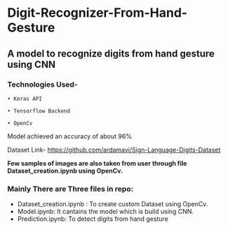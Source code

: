 # Digit-Recognizer-From-Hand-Gesture

## A model to recognize digits from hand gesture using CNN

### Technologies Used-

    • Keras API
    
    • Tensorflow Backend
    
    • OpenCv

Model achieved an accuracy of about 96%

Dataset Link- https://github.com/ardamavi/Sign-Language-Digits-Dataset 

**Few samples of images are also taken from user through file Dataset_creation.ipynb using OpenCv.**

### Mainly There are Three files in repo:
  * Dataset_creation.ipynb : To create custom Dataset using OpenCv.
  * Model.ipynb: It cantains the model which is build using CNN.
  * Prediction.ipynb: To detect digits from hand gesture
